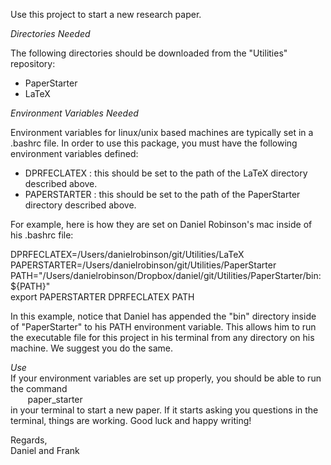 Use this project to start a new research paper.  

*Directories Needed*  

The following directories should be downloaded from the "Utilities" repository:
- PaperStarter  
- LaTeX  

*Environment Variables Needed*  

Environment variables for linux/unix based machines are typically set in a .bashrc file.
In order to use this package, you must have the following environment variables defined:  
   - DPRFECLATEX  : this should be set to the path of the LaTeX directory described above.
   - PAPERSTARTER : this should be set to the path of the PaperStarter directory described above.

For example, here is how they are set on Daniel Robinson's mac inside of his .bashrc file:

   DPRFECLATEX=/Users/danielrobinson/git/Utilities/LaTeX  
   PAPERSTARTER=/Users/danielrobinson/git/Utilities/PaperStarter  
   PATH="/Users/danielrobinson/Dropbox/daniel/git/Utilities/PaperStarter/bin:${PATH}"  
   export PAPERSTARTER DPRFECLATEX PATH  

In this example, notice that Daniel has appended the "bin" directory inside of "PaperStarter"
to his PATH environment variable.  This allows him to run the executable file for this 
project in his terminal from any directory on his machine.  We suggest you do the same.

*Use*  
If your environment variables are set up properly, you should be able to run the command  
&nbsp;&nbsp;&nbsp;&nbsp;&nbsp;&nbsp; paper_starter  
in your terminal to start a new paper. If it starts asking you questions in the terminal,
things are working.  Good luck and happy writing!

Regards,  
Daniel and Frank
